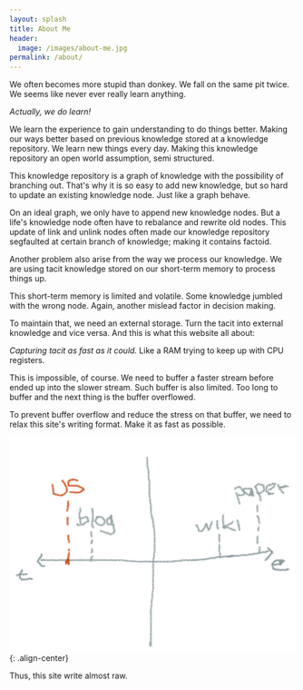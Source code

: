 ```yaml
---
layout: splash
title: About Me
header:
  image: /images/about-me.jpg
permalink: /about/
---
```


We often becomes more stupid than donkey. We fall on the same pit twice. We
seems like never ever really learn anything.

_Actually, we do learn!_

We learn the experience to gain understanding to do things better. Making our
ways better based on previous knowledge stored at a knowledge repository. We
learn new things every day. Making this knowledge repository an open world
assumption, semi structured.

This knowledge repository is a graph of knowledge with the possibility of
branching out. That's why it is so easy to add new knowledge, but so hard to
update an existing knowledge node. Just like a graph behave.

On an ideal graph, we only have to append new knowledge nodes. But a life's
knowledge node often have to rebalance and rewrite old nodes. This update of
link and unlink nodes often made our knowledge repository segfaulted at certain
branch of knowledge; making it contains factoid.

Another problem also arise from the way we process our knowledge. We are using
tacit knowledge stored on our short-term memory to process things up.

This short-term memory is limited and volatile. Some knowledge jumbled with the
wrong node. Again, another mislead factor in decision making.

To maintain that, we need an external storage. Turn the tacit into external
knowledge and vice versa. And this is what this website all about:

_Capturing tacit as fast as it could._ Like a RAM trying
to keep up with CPU registers.

This is impossible, of course. We need to buffer a faster stream before ended up
into the slower stream. Such buffer is also limited. Too long to buffer and the
next thing is the buffer overflowed.

To prevent buffer overflow and reduce the stress on that buffer, we need to
relax this site's writing format. Make it as fast as possible.

![Our site](/assets/2016/12/this-site.png){: .align-center}

Thus, this site write almost raw.
